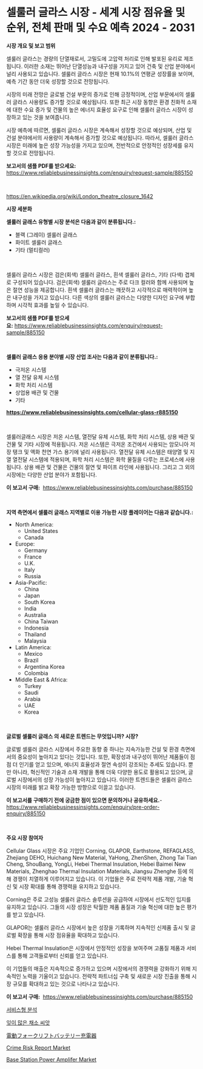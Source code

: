 <p><h1>셀룰러 글라스 시장 - 세계 시장 점유율 및 순위, 전체 판매 및 수요 예측 2024 - 2031</h1></p><p><strong>시장 개요 및 보고 범위</strong></p>
<p><p>셀룰러 글라스는 경량의 단열재로서, 고밀도에 고압력 처리로 인해 발포된 유리로 제조됩니다. 이러한 소재는 뛰어난 단열성능과 내구성을 가지고 있어 건축 및 산업 분야에서 널리 사용되고 있습니다. 셀룰러 글라스 시장은 현재 10.1%의 연평균 성장률을 보이며, 예측 기간 동안 더욱 성장할 것으로 전망됩니다. </p><p>시장의 미래 전망은 글로벌 건설 부문의 증가로 인해 긍정적이며, 산업 부문에서의 셀룰러 글라스 사용량도 증가할 것으로 예상됩니다. 또한 최근 시장 동향은 환경 친화적 소재에 대한 수요 증가 및 건물의 높은 에너지 효율성 요구로 인해 셀룰러 글라스 시장이 성장하고 있는 것을 보여줍니다. </p><p>시장 예측에 따르면, 셀룰러 글라스 시장은 계속해서 성장할 것으로 예상되며, 산업 및 건설 분야에서의 사용량이 계속해서 증가할 것으로 예상됩니다. 따라서, 셀룰러 글라스 시장은 미래에 높은 성장 가능성을 가지고 있으며, 전반적으로 안정적인 성장세를 유지할 것으로 전망됩니다.</p></p>
<p><strong>보고서의 샘플 PDF를 받으세요:</strong> <a href="https://www.reliablebusinessinsights.com/enquiry/request-sample/885150">https://www.reliablebusinessinsights.com/enquiry/request-sample/885150</a></p>
<p>&nbsp;</p>
<p><a href="https://en.wikipedia.org/wiki/London_theatre_closure_1642">https://en.wikipedia.org/wiki/London_theatre_closure_1642</a></p>
<p><strong>시장 세분화</strong></p>
<p><strong>셀룰러 글래스 유형별 시장 분석은 다음과 같이 분류됩니다.:</strong></p>
<p><ul><li>블랙 (그레이) 셀룰러 글래스</li><li>화이트 셀룰러 글래스</li><li>기타 (멀티컬러)</li></ul></p>
<p>&nbsp;</p>
<p><p>셀룰러 글라스 시장은 검은(회색) 셀룰러 글라스, 흰색 셀룰러 글라스, 기타 (다색) 겹체로 구성되어 있습니다. 검은(회색) 셀룰러 글라스는 주로 다크 컬러와 함께 사용되며 높은 절연 성능을 제공합니다. 흰색 셀룰러 글라스는 깨끗하고 시각적으로 매력적이며 높은 내구성을 가지고 있습니다. 다른 색상의 셀룰러 글라스는 다양한 디자인 요구에 부합하며 시각적 효과를 높일 수 있습니다.</p></p>
<p><strong>보고서의 샘플 PDF를 받으세요:</strong>&nbsp;<a href="https://www.reliablebusinessinsights.com/enquiry/request-sample/885150">https://www.reliablebusinessinsights.com/enquiry/request-sample/885150</a></p>
<p>&nbsp;</p>
<p><strong> 셀룰러 글래스 응용 분야별 시장 산업 조사는 다음과 같이 분류됩니다.:</strong></p>
<p><ul><li>극저온 시스템</li><li>열 전달 유체 시스템</li><li>화학 처리 시스템</li><li>상업용 배관 및 건물</li><li>기타</li></ul></p>
<p><strong><a href="https://www.reliablebusinessinsights.com/cellular-glass-r885150">https://www.reliablebusinessinsights.com/cellular-glass-r885150</a></strong></p>
<p>&nbsp;</p>
<p><p>셀룰러글래스 시장은 저온 시스템, 열전달 유체 시스템, 화학 처리 시스템, 상용 배관 및 건물 및 기타 시장에 적용됩니다. 저온 시스템은 극저온 조건에서 사용되는 암모니아 저장 탱크 및 액화 천연 가스 용기에 널리 사용됩니다. 열전달 유체 시스템은 태양열 및 지열 열전달 시스템에 적용되며, 화학 처리 시스템은 화학 물질을 다루는 프로세스에 사용됩니다. 상용 배관 및 건물은 건물의 절연 및 파이프 라인에 사용됩니다. 그리고 그 외의 시장에는 다양한 산업 분야가 포함됩니다.</p></p>
<p><strong>이 보고서 구매:</strong>&nbsp; <a href="https://www.reliablebusinessinsights.com/purchase/885150">https://www.reliablebusinessinsights.com/purchase/885150</a></p>
<p>&nbsp;</p>
<p><strong>지역 측면에서 셀룰러 글래스 지역별로 이용 가능한 시장 플레이어는 다음과 같습니다.:</strong></p>
<p><ul>
    <li>
        North America:
        <ul>
            <li>United States</li>
            <li>Canada</li>
        </ul>
    </li>
    <li>
        Europe:
        <ul>
            <li>Germany</li>
            <li>France</li>
            <li>U.K.</li>
            <li>Italy</li>
            <li>Russia</li>
        </ul>
    </li>
    <li>
        Asia-Pacific:
        <ul>
            <li>China</li>
            <li>Japan</li>
            <li>South Korea</li>
            <li>India</li>
            <li>Australia</li>
            <li>China Taiwan</li>
            <li>Indonesia</li>
            <li>Thailand</li>
            <li>Malaysia</li>
        </ul>
    </li>
    <li>
        Latin America:
        <ul>
            <li>Mexico</li>
            <li>Brazil</li>
            <li>Argentina Korea</li>
            <li>Colombia</li>
        </ul>
    </li>
    <li>
        Middle East & Africa:
        <ul>
            <li>Turkey</li>
            <li>Saudi</li>
            <li>Arabia</li>
            <li>UAE</li>
            <li>Korea</li>
        </ul>
    </li>
    </ul></p>
<p>&nbsp;</p>
<p><strong>글로벌 셀룰러 글래스 의 새로운 트렌드는 무엇입니까? 시장?</strong></p>
<p><p>글로벌 셀룰러 글라스 시장에서 주요한 동향 중 하나는 지속가능한 건설 및 환경 측면에서의 중요성이 높아지고 있다는 것입니다. 또한, 확장성과 내구성이 뛰어난 제품들이 점점 더 인기를 얻고 있으며, 에너지 효율성과 절연 속성이 강조되는 추세도 있습니다. 뿐만 아니라, 혁신적인 기술과 소재 개발을 통해 더욱 다양한 용도로 활용되고 있으며, 글로벌 시장에서의 성장 가능성이 높아지고 있습니다. 이러한 트렌드들은 셀룰러 글라스 시장의 미래를 밝고 확장 가능한 방향으로 이끌고 있습니다.</p></p>
<p><strong>이 보고서를 구매하기 전에 궁금한 점이 있으면 문의하거나 공유하세요.</strong>- <a href="https://www.reliablebusinessinsights.com/enquiry/pre-order-enquiry/885150">https://www.reliablebusinessinsights.com/enquiry/pre-order-enquiry/885150</a></p>
<p>&nbsp;</p>
<p><strong>주요 시장 참여자</strong></p>
<p><p>Cellular Glass 시장은 주요 기업인 Corning, GLAPOR, Earthstone, REFAGLASS, Zhejiang DEHO, Huichang New Material, YaHong, ZhenShen, Zhong Tai Tian Cheng, ShouBang, YongLi, Hebei Thermal Insulation, Hebei Baimei New Materials, Zhenghao Thermal Insulation Materials, Jiangsu Zhenghe 등에 의해 경쟁이 치열하게 이루어지고 있습니다. 이 기업들은 주로 전략적 제품 개발, 기술 혁신 및 시장 확대를 통해 경쟁력을 유지하고 있습니다.</p><p>Corning은 주로 고성능 셀룰러 글라스 솔루션을 공급하여 시장에서 선도적인 입지를 유지하고 있습니다. 그들의 시장 성장은 탁월한 제품 품질과 기술 혁신에 대한 높은 평가를 받고 있습니다.</p><p>GLAPOR는 셀룰러 글라스 시장에서 높은 성장을 기록하며 지속적인 신제품 출시 및 글로벌 확장을 통해 시장 점유율을 확대하고 있습니다.</p><p>Hebei Thermal Insulation은 시장에서 안정적인 성장을 보여주며 고품질 제품과 서비스를 통해 고객들로부터 신뢰를 얻고 있습니다.</p><p>이 기업들의 매출은 지속적으로 증가하고 있으며 시장에서의 경쟁력을 강화하기 위해 지속적인 노력을 기울이고 있습니다. 전략적 파트너십 구축 및 새로운 시장 진출을 통해 시장 규모를 확대하고 있는 것으로 나타나고 있습니다.</p></p>
<p><strong>이 보고서 구매:</strong>&nbsp;&nbsp;<a href="https://www.reliablebusinessinsights.com/purchase/885150">https://www.reliablebusinessinsights.com/purchase/885150</a></p>
<p><p><a href="https://medium.com/@duniacuan221_84163/%EC%84%9C%EB%B9%84%EC%8A%A4%EB%A1%9C%EC%84%9C%EC%9D%98-%EB%B6%84%EC%84%9D-%EC%8B%9C%EC%9E%A5-%EA%B8%80%EB%A1%9C%EB%B2%8C-%EC%8B%9C%EC%9E%A5-%EC%A0%90%EC%9C%A0%EC%9C%A8-%EB%B0%8F-%EC%88%9C%EC%9C%84-%EC%A0%84%EC%B2%B4-%ED%8C%90%EB%A7%A4-%EB%B0%8F-%EC%88%98%EC%9A%94-%EC%98%88%EC%B8%A1-2024-2031-f1d8e3b68cc1">서비스형 분석</a></p><p><a href="https://github.com/shampaakter36/Market-Research-Report-List-1/blob/main/174179160183.md">잎이 많은 채소 씨앗</a></p><p><a href="https://github.com/schmahlson/Market-Research-Report-List-2/blob/main/507580758306.md">電動フォークリフトバッテリー充電器</a></p><p><a href="https://issuu.com/reportprime-2/docs/crime-risk-report-market-size-2030.pptx">Crime Risk Report Market</a></p><p><a href="https://github.com/SheilaBruen2023/Market-Research-Report-List-2/blob/main/base-station-power-amplifer-market.md">Base Station Power Amplifer Market</a></p></p>